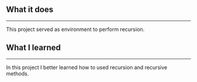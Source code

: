 ## What it does
---
This project served as environment to perform recursion.

## What I learned
---
In this project I better learned how to used recursion and recursive methods.